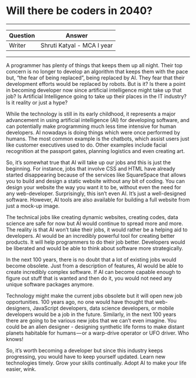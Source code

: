 # Will there be coders in 2040?

---

| Question | Answer                     |
| -------- | -------------------------- |
| Writer   | Shruti Katyal - MCA I year |

---

A programmer has plenty of things that keeps them up all night. Their top concern is no longer to develop an algorithm that keeps them with the pace but, “the fear of being replaced”, being replaced by AI. They fear that their development efforts would be replaced by robots. But is it?
Is there a point in becoming developer now since artificial intelligence might take up that job? Is Artificial Intelligence going to take up their places in the IT industry? Is it reality or just a hype?

While the technology is still in its early childhood, it represents a major advancement in using artificial intelligence (AI) for developing software, and can potentially make programming much less time intensive for human developers. AI nowadays is doing things which were once performed by humans. The most common example is the chatbots, which assist users just like customer executives used to do. Other examples include facial recognition at the passport gates, planning logistics and even creating art.

So, it’s somewhat true that AI will take up our jobs and this is just the beginning. For instance, jobs that involve CSS and HTML have already started disappearing because of the services like SquareSpace that allows you to build and design a static website without any bit of coding. You can design your website the way you want it to be, without even the need for any web-developer. Surprisingly, this isn’t even AI. It’s just a well-designed software. However, AI tools are also available for building a full website from just a mock-up image.

The technical jobs like creating dynamic websites, creating codes, data science are safe for now but AI would continue to spread more and more. The reality is that AI won’t take their jobs, it would rather be a helping aid to developers. AI would be an incredibly powerful tool for creating better products. It will help programmers to do their job better. Developers would be liberated and would be able to think about software more strategically.

In the next 100 years, there is no doubt that a lot of existing jobs would become obsolete. Just from a description of features, AI would be able to create incredibly complex software. If AI can become capable enough to figure out stuff that is wanted and then do it, you would not need any unique software packages anymore.

Technology might make the current jobs obsolete but it will open new job opportunities. 100 years ago, no one would have thought that web-designers, JavaScript developers, data science developers, or mobile developers would be a job in the future. Similarly, in the next 100 years there are going to be various new jobs that we can’t even imagine.
You could be an alien designer - designing synthetic life forms to make distant planets habitable for humans — or a warp-drive operator or UFO driver. Who knows!

So, it’s worth becoming a developer but since this industry keeps progressing, you would have to keep yourself updated. Learn new technologies timely. Grow your skills continually. Adopt AI to make your life easier, wink.
